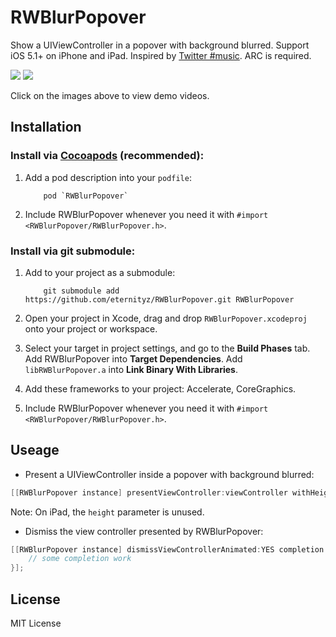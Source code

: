 RWBlurPopover
=============

Show a UIViewController in a popover with background blurred. Support iOS 5.1+ on iPhone and iPad. Inspired by [Twitter #music](https://itunes.apple.com/us/app/twitter-music/id625541612). ARC is required.

[![](http://zhangbin.cc/temp/RWBlurPopover/demo-iPhone.jpg)](http://zhangbin.cc/temp/RWBlurPopover/demo-iPhone.mp4)
[![](http://zhangbin.cc/temp/RWBlurPopover/demo-iPad.jpg)](http://zhangbin.cc/temp/RWBlurPopover/demo-iPad.mp4)

Click on the images above to view demo videos.

Installation
----

### Install via [Cocoapods](http://cocoapods.org) (recommended):

1.  Add a pod description into your `podfile`:

            pod `RWBlurPopover`

2.  Include RWBlurPopover whenever you need it with `#import <RWBlurPopover/RWBlurPopover.h>`.

### Install via git submodule:

1.  Add to your project as a submodule: 

            git submodule add https://github.com/eternityz/RWBlurPopover.git RWBlurPopover

2.  Open your project in Xcode, drag and drop `RWBlurPopover.xcodeproj` onto your project or workspace.
3.  Select your target in project settings, and go to the **Build Phases** tab. Add RWBlurPopover into **Target Dependencies**. Add `libRWBlurPopover.a` into **Link Binary With Libraries**. 
4.  Add these frameworks to your project: Accelerate, CoreGraphics.
5.  Include RWBlurPopover whenever you need it with `#import <RWBlurPopover/RWBlurPopover.h>`.

Useage
----
- Present a UIViewController inside a popover with background blurred:

```objective-c
[[RWBlurPopover instance] presentViewController:viewController withHeight:300];
```

Note: On iPad, the `height` parameter is unused.

- Dismiss the view controller presented by RWBlurPopover:

```objective-c
[[RWBlurPopover instance] dismissViewControllerAnimated:YES completion:^(void){
    // some completion work
}];
```

License
----
MIT License
